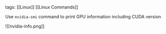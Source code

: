 tags: [[Linux]] [[Linux Commands]]

Use `nvidia-smi` command to print GPU information including CUDA version

![[nvidia-info.png]]